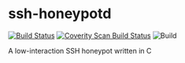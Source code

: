 # ssh-honeypotd
[![Build Status](https://travis-ci.org/sjinks/ssh-honeypotd.svg?branch=master)](https://travis-ci.org/sjinks/ssh-honeypotd)
[![Coverity Scan Build Status](https://scan.coverity.com/projects/3318/badge.svg)](https://scan.coverity.com/projects/3318)
![Build](https://github.com/sjinks/ssh-honeypotd/workflows/Build/badge.svg)

A low-interaction SSH honeypot written in C
